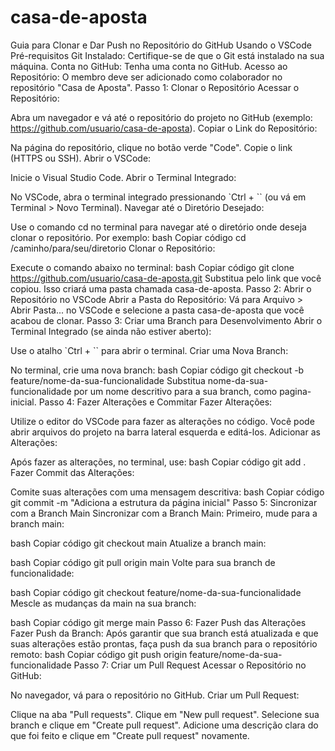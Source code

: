 # casa-de-aposta

Guia para Clonar e Dar Push no Repositório do GitHub Usando o VSCode
Pré-requisitos
Git Instalado: Certifique-se de que o Git está instalado na sua máquina.
Conta no GitHub: Tenha uma conta no GitHub.
Acesso ao Repositório: O membro deve ser adicionado como colaborador no repositório "Casa de Aposta".
Passo 1: Clonar o Repositório
Acessar o Repositório:

Abra um navegador e vá até o repositório do projeto no GitHub (exemplo: https://github.com/usuario/casa-de-aposta).
Copiar o Link do Repositório:

Na página do repositório, clique no botão verde "Code".
Copie o link (HTTPS ou SSH).
Abrir o VSCode:

Inicie o Visual Studio Code.
Abrir o Terminal Integrado:

No VSCode, abra o terminal integrado pressionando `Ctrl + `` (ou vá em Terminal > Novo Terminal).
Navegar até o Diretório Desejado:

Use o comando cd no terminal para navegar até o diretório onde deseja clonar o repositório. Por exemplo:
bash
Copiar código
cd /caminho/para/seu/diretorio
Clonar o Repositório:

Execute o comando abaixo no terminal:
bash
Copiar código
git clone https://github.com/usuario/casa-de-aposta.git
Substitua pelo link que você copiou. Isso criará uma pasta chamada casa-de-aposta.
Passo 2: Abrir o Repositório no VSCode
Abrir a Pasta do Repositório:
Vá para Arquivo > Abrir Pasta... no VSCode e selecione a pasta casa-de-aposta que você acabou de clonar.
Passo 3: Criar uma Branch para Desenvolvimento
Abrir o Terminal Integrado (se ainda não estiver aberto):

Use o atalho `Ctrl + `` para abrir o terminal.
Criar uma Nova Branch:

No terminal, crie uma nova branch:
bash
Copiar código
git checkout -b feature/nome-da-sua-funcionalidade
Substitua nome-da-sua-funcionalidade por um nome descritivo para a sua branch, como pagina-inicial.
Passo 4: Fazer Alterações e Commitar
Fazer Alterações:

Utilize o editor do VSCode para fazer as alterações no código. Você pode abrir arquivos do projeto na barra lateral esquerda e editá-los.
Adicionar as Alterações:

Após fazer as alterações, no terminal, use:
bash
Copiar código
git add .
Fazer Commit das Alterações:

Comite suas alterações com uma mensagem descritiva:
bash
Copiar código
git commit -m "Adiciona a estrutura da página inicial"
Passo 5: Sincronizar com a Branch Main
Sincronizar com a Branch Main:
Primeiro, mude para a branch main:

bash
Copiar código
git checkout main
Atualize a branch main:

bash
Copiar código
git pull origin main
Volte para sua branch de funcionalidade:

bash
Copiar código
git checkout feature/nome-da-sua-funcionalidade
Mescle as mudanças da main na sua branch:

bash
Copiar código
git merge main
Passo 6: Fazer Push das Alterações
Fazer Push da Branch:
Após garantir que sua branch está atualizada e que suas alterações estão prontas, faça push da sua branch para o repositório remoto:
bash
Copiar código
git push origin feature/nome-da-sua-funcionalidade
Passo 7: Criar um Pull Request
Acessar o Repositório no GitHub:

No navegador, vá para o repositório no GitHub.
Criar um Pull Request:

Clique na aba "Pull requests".
Clique em "New pull request".
Selecione sua branch e clique em "Create pull request".
Adicione uma descrição clara do que foi feito e clique em "Create pull request" novamente.

